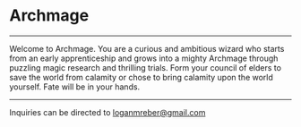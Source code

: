 # Archmage

---

Welcome to Archmage. You are a curious and ambitious wizard who starts from an early apprenticeship and grows into a mighty Archmage through puzzling magic research and thrilling trials. Form your council of elders to save the world from calamity or chose to bring calamity upon the world yourself. Fate will be in your hands. 

---
Inquiries can be directed to loganmreber@gmail.com


